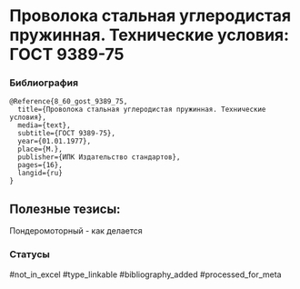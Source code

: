 # Проволока стальная углеродистая пружинная. Технические условия: ГОСТ 9389-75

### Библиография
```
@Reference{8_60_gost_9389_75,
  title={Проволока стальная углеродистая пружинная. Технические условия},
  media={text},
  subtitle={ГОСТ 9389-75},
  year={01.01.1977},
  place={M.},
  publisher={ИПК Издательство стандартов},
  pages={16},
  langid={ru}
}
```

## Полезные тезисы:

Пондеромоторный - как делается

### Статусы
#not_in_excel 
#type_linkable 
#bibliography_added
#processed_for_meta
